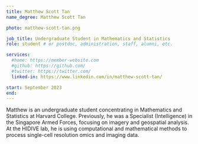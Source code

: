```yaml
---
title: Matthew Scott Tan
name_degree: Matthew Scott Tan

photo: matthew-scott-tan.png

job_title: Undergraduate Student in Mathematics and Statistics
role: student # or postdoc, administration, staff, alumni, etc.

services:
  #home: https://member-website.com
  #github: https://github.com/
  #twitter: https://twitter.com/
  linked-in: https://www.linkedin.com/in/matthew-scott-tan/

start: September 2023
end:
---
```

Matthew is an undergraduate student concentrating in Mathematics and Statistics at Harvard College. Previously, he was a Specialist (Intelligence) in the Singapore Armed Forces, focusing on imagery and geospatial analysis. At the HIDIVE lab, he is using computational and mathematical methods to process single-cell resolution omics and imaging data.
